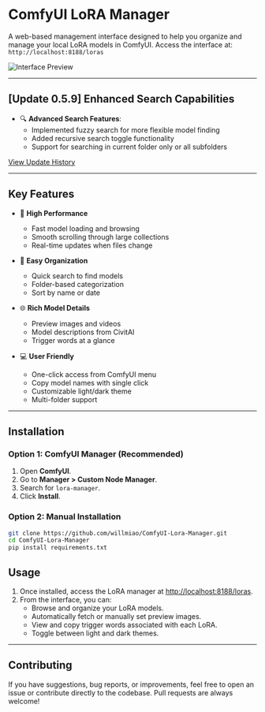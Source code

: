 # ComfyUI LoRA Manager

A web-based management interface designed to help you organize and manage your local LoRA models in ComfyUI. Access the interface at: `http://localhost:8188/loras`

![Interface Preview](https://github.com/willmiao/ComfyUI-Lora-Manager/blob/main/static/images/Screenshot%202025-01-27%20172349.png)

---

## [Update 0.5.9] Enhanced Search Capabilities

- 🔍 **Advanced Search Features**:
  - Implemented fuzzy search for more flexible model finding
  - Added recursive search toggle functionality
  - Support for searching in current folder only or all subfolders

[View Update History](./update_logs.md)

---

## Key Features

- 🚀 **High Performance**
  - Fast model loading and browsing
  - Smooth scrolling through large collections
  - Real-time updates when files change
  
- 📂 **Easy Organization**
  - Quick search to find models
  - Folder-based categorization
  - Sort by name or date
  
- 🌐 **Rich Model Details**
  - Preview images and videos
  - Model descriptions from CivitAI
  - Trigger words at a glance
  
- 💻 **User Friendly**
  - One-click access from ComfyUI menu
  - Copy model names with single click
  - Customizable light/dark theme
  - Multi-folder support

---

## Installation

### Option 1: **ComfyUI Manager** (Recommended)

1. Open **ComfyUI**.
2. Go to **Manager > Custom Node Manager**.
3. Search for `lora-manager`.
4. Click **Install**.

### Option 2: **Manual Installation**

```bash
git clone https://github.com/willmiao/ComfyUI-Lora-Manager.git
cd ComfyUI-Lora-Manager
pip install requirements.txt
```

## Usage

1. Once installed, access the LoRA manager at [http://localhost:8188/loras](http://localhost:8188/loras).
2. From the interface, you can:
   - Browse and organize your LoRA models.
   - Automatically fetch or manually set preview images.
   - View and copy trigger words associated with each LoRA.
   - Toggle between light and dark themes.

---

## Contributing

If you have suggestions, bug reports, or improvements, feel free to open an issue or contribute directly to the codebase. Pull requests are always welcome!

